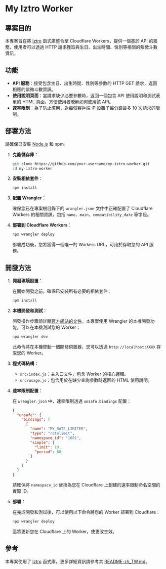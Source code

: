 # My Iztro Worker

## 專案目的

本專案旨在將 [Iztro](https://github.com/SylarLong/iztro) 函式庫整合至 Cloudflare Workers，提供一個基於 API 的服務，使用者可以透過 HTTP 請求獲取與生日、出生時間、性別等相關的紫微斗數資訊。

## 功能

- **API 服務**：接受包含生日、出生時間、性別等參數的 HTTP GET 請求，返回相應的紫微斗數資訊。
- **使用說明頁面**：當請求缺少必要參數時，返回一個包含 API 使用說明和測試表單的 HTML 頁面，方便使用者瞭解如何使用該 API。
- **速率限制**：為了防止濫用，對每個客戶端 IP 設置了每分鐘最多 10 次請求的限制。

## 部署方法

請確保已安裝 [Node.js](https://nodejs.org/) 和 npm。

1. **克隆儲存庫**：

   ```bash
   git clone https://github.com/your-username/my-iztro-worker.git
   cd my-iztro-worker
   ```

2. **安裝相依套件**：

   ```bash
   npm install
   ```

3. **配置 Wrangler**：

   確保您已在專案根目錄下的 `wrangler.json` 文件中正確配置了 Cloudflare Workers 的相關資訊，包括 `name`、`main`、`compatibility_date` 等字段。

4. **部署到 Cloudflare Workers**：

   ```bash
   npx wrangler deploy
   ```

   部署成功後，您將獲得一個唯一的 Workers URL，可用於存取您的 API 服務。

## 開發方法

1. **開發環境設置**：

   在開始開發之前，確保已安裝所有必要的相依套件：

   ```bash
   npm install
   ```

2. **本機開發和測試**：

   開發操作步驟請詳閱[官方網站的文件](https://developers.cloudflare.com/workers/get-started/guide/)。本專案使用 Wrangler 的本機開發功能，可以在本機測試您的 Worker：

   ```bash
   npx wrangler dev
   ```

   此命令將在本機啓動一個開發伺服器，您可以透過 `http://localhost:XXXX` 存取您的 Worker。

3. **程式碼結構**：

   - `src/index.js`：主入口文件，包含 Worker 的核心邏輯。
   - `src/usage.js`：包含用於在缺少查詢參數時返回的 HTML 使用說明。

4. **速率限制配置**：

   在 `wrangler.json` 中，速率限制透過 `unsafe.bindings` 配置：

   ```json
   {
     "unsafe": {
       "bindings": [
         {
           "name": "MY_RATE_LIMITER",
           "type": "ratelimit",
           "namespace_id": "1001",
           "simple": {
             "limit": 10,
             "period": 60
           }
         }
       ]
     }
   }
   ```

   請確保將 `namespace_id` 替換為您在 Cloudflare 上創建的速率限制命名空間的實際 ID。

5. **部署**：

   在完成開發和測試後，可以使用以下命令將您的 Worker 部署到 Cloudflare：

   ```bash
   npx wrangler deploy
   ```

   這將更新您在 Cloudflare 上的 Worker，使更改生效。

## 參考

本專案使用了 [Iztro](https://github.com/SylarLong/iztro) 函式庫，更多詳細資訊請參考其 [README-zh_TW.md](https://github.com/SylarLong/iztro/blob/main/README-zh_TW.md)。
